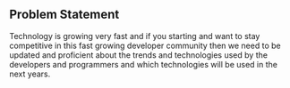 ## Problem Statement
Technology is growing very fast and if you starting and want to stay competitive in this fast growing developer community then we need to be updated and proficient about 
the trends and technologies used by the developers and programmers and which technologies will be used in the next years.
